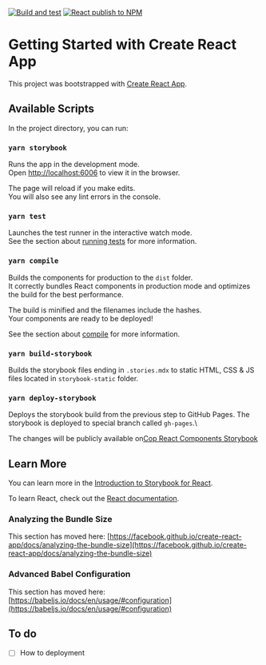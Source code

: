 [![Build and test](https://github.com/UKHomeOffice/cop-react-design-system/actions/workflows/build-and-test.yml/badge.svg)](https://github.com/UKHomeOffice/cop-react-design-system/actions/workflows/build-and-test.yml)
[![React publish to NPM](https://github.com/UKHomeOffice/cop-react-design-system/actions/workflows/publish-cop-react-components-to-npm.yml/badge.svg)](https://github.com/UKHomeOffice/cop-react-design-system/actions/workflows/publish-cop-react-components-to-npm.yml)

# Getting Started with Create React App

This project was bootstrapped with [Create React App](https://github.com/facebook/create-react-app).

## Available Scripts

In the project directory, you can run:

### `yarn storybook`

Runs the app in the development mode.\
Open [http://localhost:6006](http://localhost:6006) to view it in the browser.

The page will reload if you make edits.\
You will also see any lint errors in the console.

### `yarn test`

Launches the test runner in the interactive watch mode.\
See the section about [running tests](https://facebook.github.io/create-react-app/docs/running-tests) for more information.

### `yarn compile`

Builds the components for production to the `dist` folder.\
It correctly bundles React components in production mode and optimizes the build for the best performance.

The build is minified and the filenames include the hashes.\
Your components are ready to be deployed!

See the section about [compile](https://babeljs.io/setup#installation) for more information.

### `yarn build-storybook`
Builds the storybook files ending in `.stories.mdx` to static HTML, CSS & JS files located in `storybook-static` folder.

### `yarn deploy-storybook`
Deploys the storybook build from the previous step to GitHub Pages. The storybook is deployed to special branch called `gh-pages`.\


The changes will be publicly available on[Cop React Components Storybook](https://ukhomeoffice.github.io/cop-react-components)

## Learn More

You can learn more in the [Introduction to Storybook for React](https://storybook.js.org/docs/react/get-started/introduction).

To learn React, check out the [React documentation](https://reactjs.org/).

### Analyzing the Bundle Size

This section has moved here: [https://facebook.github.io/create-react-app/docs/analyzing-the-bundle-size](https://facebook.github.io/create-react-app/docs/analyzing-the-bundle-size)

### Advanced Babel Configuration

This section has moved here: [https://babeljs.io/docs/en/usage/#configuration](https://babeljs.io/docs/en/usage/#configuration)

## To do

- [ ] How to deployment
